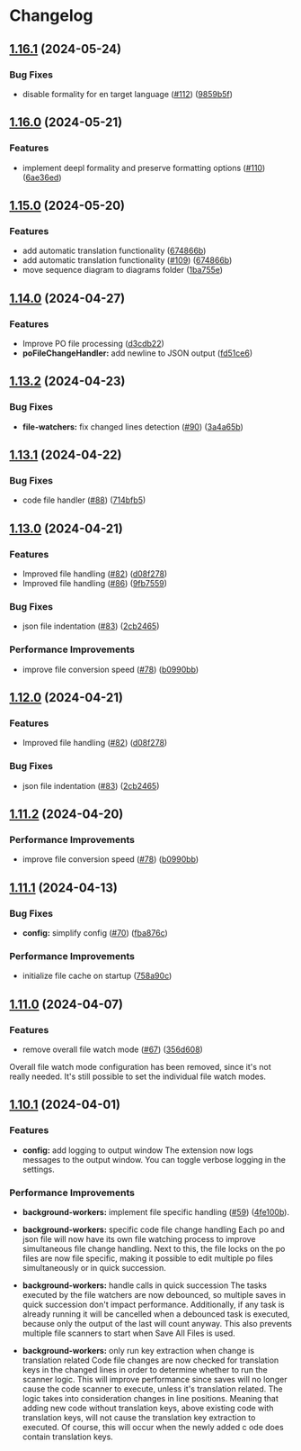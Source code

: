 # Changelog

## [1.16.1](https://github.com/qvotaxon/translation-file-watcher/compare/v1.16.0...v1.16.1) (2024-05-24)


### Bug Fixes

* disable formality for en target language ([#112](https://github.com/qvotaxon/translation-file-watcher/issues/112)) ([9859b5f](https://github.com/qvotaxon/translation-file-watcher/commit/9859b5f56cb4c09d875b7e298a613707c0794c5f))

## [1.16.0](https://github.com/qvotaxon/translation-file-watcher/compare/v1.15.0...v1.16.0) (2024-05-21)


### Features

* implement deepl formality and preserve formatting options ([#110](https://github.com/qvotaxon/translation-file-watcher/issues/110)) ([6ae36ed](https://github.com/qvotaxon/translation-file-watcher/commit/6ae36ed4ca3f38f0603ed30258143ae7f89c9fb5))

## [1.15.0](https://github.com/qvotaxon/translation-file-watcher/compare/v1.14.0...v1.15.0) (2024-05-20)


### Features

* add automatic translation functionality ([674866b](https://github.com/qvotaxon/translation-file-watcher/commit/674866bd11a09eda7dec2b5327115ea2d8f73d93))
* add automatic translation functionality ([#109](https://github.com/qvotaxon/translation-file-watcher/issues/109)) ([674866b](https://github.com/qvotaxon/translation-file-watcher/commit/674866bd11a09eda7dec2b5327115ea2d8f73d93))
* move sequence diagram to diagrams folder ([1ba755e](https://github.com/qvotaxon/translation-file-watcher/commit/1ba755eee862eff3dcb8a8f76bd5ab9c4303cb64))

## [1.14.0](https://github.com/qvotaxon/translation-file-watcher/compare/v1.13.2...v1.14.0) (2024-04-27)


### Features

* Improve PO file processing ([d3cdb22](https://github.com/qvotaxon/translation-file-watcher/commit/d3cdb2252f0ee1eeec44741a9ec66b1dbb243b11))
* **poFileChangeHandler:** add newline to JSON output ([fd51ce6](https://github.com/qvotaxon/translation-file-watcher/commit/fd51ce6e6d980c44574ae03f601903ebb50641af))

## [1.13.2](https://github.com/qvotaxon/translation-file-watcher/compare/v1.13.1...v1.13.2) (2024-04-23)


### Bug Fixes

* **file-watchers:** fix changed lines detection ([#90](https://github.com/qvotaxon/translation-file-watcher/issues/90)) ([3a4a65b](https://github.com/qvotaxon/translation-file-watcher/commit/3a4a65b465defb3632aed1ff6f6408dc72bb5a61))

## [1.13.1](https://github.com/qvotaxon/translation-file-watcher/compare/v1.13.0...v1.13.1) (2024-04-22)


### Bug Fixes

* code file handler ([#88](https://github.com/qvotaxon/translation-file-watcher/issues/88)) ([714bfb5](https://github.com/qvotaxon/translation-file-watcher/commit/714bfb5cada05d22298029643e474cf7c9f04b97))

## [1.13.0](https://github.com/qvotaxon/translation-file-watcher/compare/v1.12.0...v1.13.0) (2024-04-21)


### Features

* Improved file handling ([#82](https://github.com/qvotaxon/translation-file-watcher/issues/82)) ([d08f278](https://github.com/qvotaxon/translation-file-watcher/commit/d08f278e4586e66da7035fd731356d01cdaea8ef))
* Improved file handling ([#86](https://github.com/qvotaxon/translation-file-watcher/issues/86)) ([9fb7559](https://github.com/qvotaxon/translation-file-watcher/commit/9fb755908402b0d165228470fce18ba871e10c86))


### Bug Fixes

* json file indentation ([#83](https://github.com/qvotaxon/translation-file-watcher/issues/83)) ([2cb2465](https://github.com/qvotaxon/translation-file-watcher/commit/2cb24658d7450c755897fc2cb3c3aaf2b0bdf1a0))


### Performance Improvements

* improve file conversion speed ([#78](https://github.com/qvotaxon/translation-file-watcher/issues/78)) ([b0990bb](https://github.com/qvotaxon/translation-file-watcher/commit/b0990bb4faaacc32fe961c7fcee8d2aa54863b3a))

## [1.12.0](https://github.com/qvotaxon/translation-file-watcher/compare/v1.11.2...v1.12.0) (2024-04-21)


### Features

* Improved file handling ([#82](https://github.com/qvotaxon/translation-file-watcher/issues/82)) ([d08f278](https://github.com/qvotaxon/translation-file-watcher/commit/d08f278e4586e66da7035fd731356d01cdaea8ef))


### Bug Fixes

* json file indentation ([#83](https://github.com/qvotaxon/translation-file-watcher/issues/83)) ([2cb2465](https://github.com/qvotaxon/translation-file-watcher/commit/2cb24658d7450c755897fc2cb3c3aaf2b0bdf1a0))

## [1.11.2](https://github.com/qvotaxon/translation-file-watcher/compare/v1.11.1...v1.11.2) (2024-04-20)


### Performance Improvements

* improve file conversion speed ([#78](https://github.com/qvotaxon/translation-file-watcher/issues/78)) ([b0990bb](https://github.com/qvotaxon/translation-file-watcher/commit/b0990bb4faaacc32fe961c7fcee8d2aa54863b3a))

## [1.11.1](https://github.com/qvotaxon/translation-file-watcher/compare/v1.11.0...v1.11.1) (2024-04-13)


### Bug Fixes

* **config:** simplify config ([#70](https://github.com/qvotaxon/translation-file-watcher/issues/70)) ([fba876c](https://github.com/qvotaxon/translation-file-watcher/commit/fba876ca3b2d0a474406a96c0a4ae65307efe5e9))


### Performance Improvements

* initialize file cache on startup ([758a90c](https://github.com/qvotaxon/translation-file-watcher/commit/758a90c78b6ae0c60fd4968c85a6cb422178677e))

## [1.11.0](https://github.com/qvotaxon/translation-file-watcher/compare/v1.10.1...v1.11.0) (2024-04-07)


### Features

* remove overall file watch mode ([#67](https://github.com/qvotaxon/translation-file-watcher/issues/67)) ([356d608](https://github.com/qvotaxon/translation-file-watcher/commit/356d608a7bb8615bb692308c0cda94267535dfab))

Overall file watch mode configuration has been removed, since it's not really needed. It's still possible to set the individual file watch modes.

## [1.10.1](https://github.com/qvotaxon/translation-file-watcher/compare/v1.10.0...v1.10.1) (2024-04-01)

### Features

* **config:** add logging to output window 
The extension now logs messages to the output window. You can toggle verbose logging in the settings. 

### Performance Improvements

* **background-workers:** implement file specific handling ([#59](https://github.com/qvotaxon/translation-file-watcher/issues/59)) ([4fe100b](https://github.com/qvotaxon/translation-file-watcher/commit/4fe100bd3caa5918d7766f393206e822de226c0e)).

* **background-workers:** specific code file change handling
Each po and json file will now have its own file watching process to improve simultaneous file change handling.
Next to this, the file locks on the po files are now file specific, making it possible to edit multiple po files simultaneously or in quick succession. 

* **background-workers:** handle calls in quick succession
The tasks executed by the file watchers are now debounced, so multiple saves in quick succession don't impact performance. Additionally, if any task is already running it will be cancelled when a debounced task is executed, because only the output of the last will count anyway. This also prevents multiple file scanners to start when Save All Files is used. 

* **background-workers:** only run key extraction when change is translation related
Code file changes are now checked for translation keys in the changed lines in order to determine whether to run the scanner logic. This will improve performance since saves will no longer cause the code scanner to execute, unless it's translation related. The logic takes into consideration changes in line positions. Meaning that adding new code without translation keys, above existing code with translation keys, will not cause the translation key extraction to executed. Of course, this will occur when the newly added c ode does contain translation keys.
